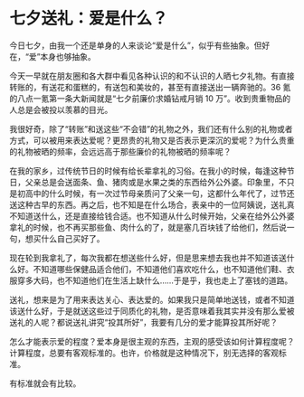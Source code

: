# 七夕送礼：爱是什么？

今日七夕，由我一个还是单身的人来谈论“爱是什么”，似乎有些抽象。但好在，“爱”本身也够抽象。

今天一早就在朋友圈和各大群中看见各种认识的和不认识的人晒七夕礼物。有直接转账的，有送花和蛋糕的，有送包和美妆的，甚至有直接送出一辆奔驰的。36 氪的八点一氪第一条大新闻就是“七夕前廉价求婚钻戒月销 10 万”。收到贵重物品的人总是会被投以羡慕的目光。

我很好奇，除了“转账”和送这些“不会错”的礼物之外，我们还有什么别的礼物或者方式，可以被用来表达爱呢？更昂贵的礼物又是否表示更深沉的爱呢？为什么贵重的礼物被晒的频率，会远远高于那些廉价的礼物被晒的频率呢？

在我的家乡，过传统节日的时候有给长辈拿礼的习俗。在我小的时候，每逢这种节日，父亲总是会送面条、鱼、猪肉或是水果之类的东西给外公外婆。印象里，不只是初高中的什么时候，有一次过节母亲质问了父亲一句，这都什么年代了，过节还送这种古早的东西。再之后，也不知是在什么场合，表亲中的一位阿姨说，送礼真不知道送什么，还是直接给钱合适。也不知道从什么时候开始，父亲在给外公外婆拿礼的时候，也不再买那些鱼、肉什么的了，就是塞几百块钱了给他们，然后说一句，想买什么自己买好了。

现在轮到我拿礼了，每次我都在想送些什么好，但是思来想去我也并不知道该送什么好。不知道哪些保健品适合他们，不知道他们喜欢吃什么，也不知道他们鞋、衣服穿多大码，也不知道他们在生活上缺什么……于是乎，我也走上了塞钱的道路。

送礼，想来是为了用来表达关心、表达爱的。如果我只是简单地送钱，或者不知道该送什么好，于是就送这些过于同质化的礼物，是否意味着我其实并没有那么爱被送礼的人呢？都说送礼讲究“投其所好”，我要有几分的爱才能算投其所好呢？

怎么才能表示爱的程度？爱本身是很主观的东西，主观的感受该如何计算程度呢？计算程度，总要有客观标准的。也许，价格就是这种情况下，别无选择的客观标准。

有标准就会有比较。
